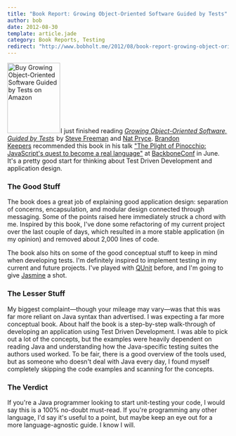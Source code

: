 ```yaml
---
title: "Book Report: Growing Object-Oriented Software Guided by Tests"
author: bob
date: 2012-08-30
template: article.jade
category: Book Reports, Testing
redirect: "http://www.bobholt.me/2012/08/book-report-growing-object-oriented-software-guided-by-tests/"
---
```


<a href="http://www.amazon.com/gp/product/0321503627/ref=as_li_tf_il?ie=UTF8&amp;camp=1789&amp;creative=9325&amp;creativeASIN=0321503627&amp;linkCode=as2&amp;tag=bobseclectibo-20" style="display:inline!important"><img class="alignright" style="border: 0px;" title="Buy Growing Object-Oriented Software Guided by Tests on Amazon" src="http://ws.assoc-amazon.com/widgets/q?_encoding=UTF8&amp;ASIN=0321503627&amp;Format=_SL160_&amp;ID=AsinImage&amp;MarketPlace=US&amp;ServiceVersion=20070822&amp;WS=1&amp;tag=bobseclectibo-20" alt="Buy Growing Object-Oriented Software Guided by Tests on Amazon" width="120" height="160" border="0" /></a><img style="border: none !important; margin: 0px !important;" src="http://www.assoc-amazon.com/e/ir?t=bobseclectibo-20&amp;l=as2&amp;o=1&amp;a=0321503627" alt="" width="1" height="1" border="0" />I just finished reading&nbsp;<a href="http://www.amazon.com/gp/product/0321503627/ref=as_li_tf_tl?ie=UTF8&amp;camp=1789&amp;creative=9325&amp;creativeASIN=0321503627&amp;linkCode=as2&amp;tag=bobseclectibo-20"><em>Growing Object-Oriented Software, Guided by Tests</em></a><img style="border: none !important; margin: 0px !important;" src="http://www.assoc-amazon.com/e/ir?t=bobseclectibo-20&amp;l=as2&amp;o=1&amp;a=0321503627" alt="" width="1" height="1" border="0" />&nbsp;by <a title="Steve Freeman" href="http://www.higherorderlogic.com/">Steve Freeman</a> and <a title="Nat Pryce" href="http://www.natpryce.com/">Nat Pryce</a>. <a title="Brandon Keepers" href="http://opensoul.org/">Brandon Keepers</a>&nbsp;recommended this book in his talk <a title="The Plight of Pinocchio: JavaScript's quest to become a real language" href="http://opensoul.org/blog/archives/2012/05/16/the-plight-of-pinocchio/">"The Plight of Pinocchio: JavaScript's quest to become a real language"</a> at <a title="BackboneConf" href="http://backboneconf.com/">BackboneConf</a> in June. It's a pretty good start for thinking about Test Driven Development and application design.

<span class="more"></span>

<h3>The Good Stuff</h3>

The book does a great job of explaining good application design: separation of concerns, encapsulation, and modular design connected through messaging. Some of the points raised here immediately struck a chord with me. Inspired by this book, I've done some refactoring of my current project over the last couple of days, which resulted in a more stable application (in my opinion) and removed about 2,000 lines of code.

The book also hits on some of the good conceptual stuff to keep in mind when developing tests. I'm definitely inspired to implement testing in my current and future projects. I've played with <a title="QUnit" href="http://qunitjs.com/">QUnit</a> before, and I'm going to give <a title="Jasmine" href="http://pivotal.github.com/jasmine/">Jasmine</a> a shot.

<h3>The Lesser Stuff</h3>

My biggest complaint—though your mileage may vary—was that this was far more reliant on Java syntax than advertised. I was expecting a far more conceptual book. About half the book is a step-by-step walk-through of developing an application using Test Driven Development. I was able to pick out a lot of the concepts, but the examples were heavily dependent on reading Java and understanding how the Java-specific testing suites the authors used worked. To be fair, there is a good overview of the tools used, but as someone who doesn't deal with Java every day, I found myself completely skipping the code examples and scanning for the concepts.

<h3>The Verdict</h3>

If you're a Java programmer looking to start unit-testing your code, I would say this is a 100% no-doubt must-read. If you're programming any other language, I'd say it's useful to a point, but maybe keep an eye out for a more language-agnostic guide. I know I will.
